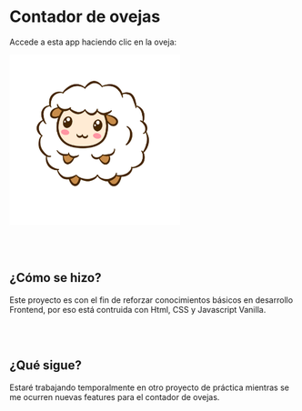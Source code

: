 <h1>Contador de ovejas</h1>
<p>Accede a esta app haciendo clic en la oveja:</p>
<a href="https://sakhurama.github.io/ContadorOvejas/" target="_blank"><img src="./images/sheep.png" width="300" height="300"/></a>

<br/> <br/>
## ¿Cómo se hizo?
<p>Este proyecto es con el fin de reforzar conocimientos básicos en desarrollo Frontend, por eso está contruida con Html, CSS y Javascript Vanilla.</p>

<br/> <br/>
## ¿Qué sigue?
<p>Estaré trabajando temporalmente en otro proyecto de práctica mientras se me ocurren nuevas features para el contador de ovejas.</p>
